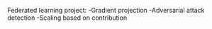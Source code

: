 Federated learning project:
-Gradient projection
-Adversarial attack detection
-Scaling based on contribution
